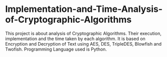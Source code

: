 # Implementation-and-Time-Analysis-of-Cryptographic-Algorithms

This project is about analysis of Cryptographic Algorithms. Their execution, implementation and the time taken by each algorithm. It is based on Encryption and Decryption of Text using AES, DES, TripleDES, Blowfish and Twofish. Programming Language used is Python. 
